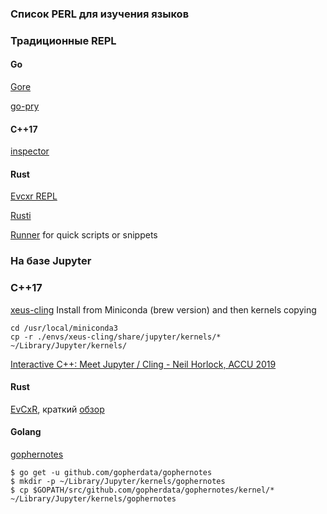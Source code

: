 ### Список PERL для изучения языков

### Традиционные REPL

#### Go

[Gore](https://github.com/motemen/gore)

[go-pry](https://github.com/d4l3k/go-pry)

#### C++17

[inspector](https://github.com/inspector-repl/inspector)

#### Rust

[Evcxr REPL](https://crates.io/crates/evcxr_repl)

[Rusti](https://github.com/murarth/rusti)

[Runner](https://crates.io/crates/runner) for quick scripts or snippets

### На базе Jupyter

### C++17

[xeus-cling](https://github.com/QuantStack/xeus-cling)
Install from Miniconda (brew version) and then kernels copying

```shell
cd /usr/local/miniconda3
cp -r ./envs/xeus-cling/share/jupyter/kernels/* ~/Library/Jupyter/kernels/
```

[Interactive C++: Meet Jupyter / Cling - Neil Horlock, ACCU 2019](https://www.youtube.com/watch?v=UzfYG8GdB3I)

#### Rust

[EvCxR](https://github.com/google/evcxr/blob/master/evcxr_jupyter/README.md),
краткий [обзор](https://github.com/google/evcxr/blob/master/evcxr_jupyter/samples/evcxr_jupyter_tour.ipynb)

#### Golang

[gophernotes](https://github.com/gopherdata/gophernotes)

```shell
$ go get -u github.com/gopherdata/gophernotes
$ mkdir -p ~/Library/Jupyter/kernels/gophernotes
$ cp $GOPATH/src/github.com/gopherdata/gophernotes/kernel/* ~/Library/Jupyter/kernels/gophernotes
```

